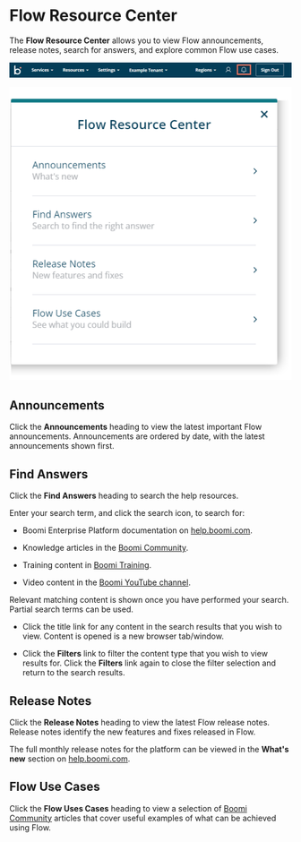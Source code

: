 # Flow Resource Center 

<head>
  <meta name="guidename" content="Flow"/>
  <meta name="context" content="GUID-93ce52c6-9025-4e63-9f02-bc561d22c6bc"/>
</head>

The **Flow Resource Center** allows you to view Flow announcements, release notes, search for answers, and explore common Flow use cases.

![Resource Center](../Images/img-flo-menu_notifications_4a622a83-f968-461c-9d0a-3fb5851df5bf.png)

![Resource Center menu](../Images/img-flo_Resource_center_70c2e610-5841-4f82-a5e1-7baf1470a4b9.png)

## Announcements 

Click the **Announcements** heading to view the latest important Flow announcements. Announcements are ordered by date, with the latest announcements shown first.

## Find Answers 

Click the **Find Answers** heading to search the help resources.

Enter your search term, and click the search icon, to search for:

-   Boomi Enterprise Platform documentation on [help.boomi.com](http://help.boomi.com).

-   Knowledge articles in the [Boomi Community](https://community.boomi.com/s/).

-   Training content in [Boomi Training](https://train.boomi.com/).

-   Video content in the [Boomi YouTube channel](https://www.youtube.com/c/BoomiOfficial).


Relevant matching content is shown once you have performed your search. Partial search terms can be used.

-   Click the title link for any content in the search results that you wish to view. Content is opened is a new browser tab/window.

-   Click the **Filters** link to filter the content type that you wish to view results for. Click the **Filters** link again to close the filter selection and return to the search results.


## Release Notes

Click the **Release Notes** heading to view the latest Flow release notes. Release notes identify the new features and fixes released in Flow.

The full monthly release notes for the platform can be viewed in the **What's new** section on [help.boomi.com](http://help.boomi.com).

## Flow Use Cases 

Click the **Flow Uses Cases** heading to view a selection of [Boomi Community](https://community.boomi.com/s/) articles that cover useful examples of what can be achieved using Flow.